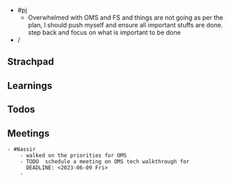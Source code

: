 - #pj
	- Overwhelmed with OMS and FS and things are not going as per the plan, I should push myself and ensure all important stuffs are done. step back and focus on what is important to be done
- /
## Strachpad
## Learnings
## Todos
## Meetings
	- #Nassir
		- walked on the priorities for OMS
		- TODO  schedule a meeting on OMS tech walkthrough for
		  DEADLINE: <2023-06-09 Fri>
		-